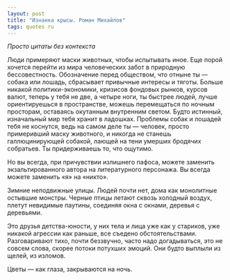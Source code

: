 ```yaml
---
layout: post
title: "Изнанка крысы. Роман Михайлов"
tags: quotes ru
---
```

<em>Просто цитаты без контекста</em>

Люди примеряют маски животных, чтобы испытывать иное. Еще порой хочется перейти из мира человеческих забот в природную бессовестность. Обозначение перед обществом, что отныне ты — собака или лошадь, сбрасывает привычные интересы и тяготы. Больше никакой политики-экономики, кризисов фондовых рынков, курсов валют, теперь у тебя не две, а четыре ноги, ты быстрее людей, лучше ориентируешься в пространстве, можешь перемещаться по ночным просторам, оставаясь окутанным внутренним светом. Будто истинный, изначальный мир тебя хранит в ладошках. Проблемы собак и лошадей тебя не коснутся, ведь на самом деле ты — человек, просто примеривший маску животного, и никогда не станешь галлюцинирующей собакой, лающей на тени умерших бродячих собратьев. Ты придерживаешь то, что ощутимо. 

<!--more-->

Но вы всегда, при причувствии излишнего пафоса, можете заменить экзальтированного автора на литературного персонажа. Вы всегда можете заменить «я» на «никто».
 

Зимние неподвижные улицы. Людей почти нет, дома как монолитные остывшие монстры. Черные птицы летают сквозь холодный воздух, плетут невидимые паутины, соединяя окна с окнами, деревья с деревьями.


Это друзья детства-юности, у них тела и лица уже как у стариков, уже никакой агрессии как раньше, все съедено обстоятельствами. Разговаривают тихо, почти беззвучно, часто надо догадываться, это не совсем слова, скорее потоки потухших эмоций. Они будто выплыли из щелей, из изломов.
 

Цветы — как глаза, закрываются на ночь.